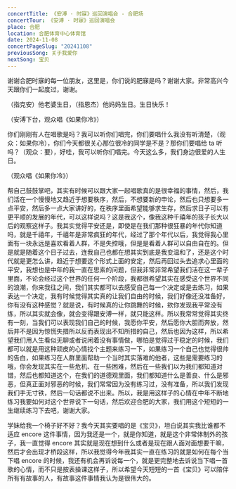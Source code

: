 ```yaml
---
concertTitle: 《安溥 · 时寐》巡回演唱会 - 合肥场
concertTour: 《安溥 · 时寐》巡回演唱会
place: 合肥
location: 合肥体育中心体育馆
date: 2024-11-08
concertPageSlug: "20241108"
previousSong: 关于我爱你
nextSong: 宝贝
---
```

谢谢合肥时寐的每一位朋友，这里是，你们说的肥寐是吗？谢谢大家。非常高兴今天跟你们一起度过，谢谢。

（指克安）他老婆生日，（指恩杰）他妈妈生日。生日快乐！

（安溥下台，观众唱《如果你冷》）

你们刚刚有人在唱歌是吗？我可以听你们唱完，你们要唱什么我没有听清楚，（观众：如果你冷），你们今天都很关心那位很冷的同学是不是？那你们要唱给 ta 听吗？（观众：要），好哇，我可以听你们唱完。今天这么多，我们身边很爱的人生日。

（观众唱《如果你冷》）

帮自己鼓鼓掌吧，其实有时候可以跟大家一起唱歌真的是很幸福的事情，然后，我们活在一个慢慢地又趋近于想要秩序，然后，不想要新的申论，然后也只想要多一点平安，然后多一点大家讲好的，在秩序里面希望能够求生存，然后求日子可以有更平顺的发展的年代，可以这样说吗？这是我这个，像我这种千禧年的孩子长大以后的观察这样子。我其实觉得平安还是，即使是在我们那种很狂暴的年代你知道吗，就是千禧年，千禧年是非常疯狂的年代，经过了那个年代以后，我觉得我心里面有一块永远是喜欢看着人群，不是失控哦，但是是看着人群可以自由自在的。但是就是随着这个日子过去，连我自己也都在想其实到底是我变温和了，还是这个时代就是更怎么讲，趋近于想要这个形式上面的安定，然后再回过头去追求心里面的平安，我想也是中年的我一直在思索的问题，但我非常非常希望我们活在这一辈子里面，不论会经过这个世界的任何一个阶段，我都很希望其实在感受这个世界不同的浪潮，你来我往之间，我们其实都可以去感受自己每一个决定或是去练习，如果表达一个决定，我有时候觉得其实真的让我们自由的时候，我们好像还没准备好，你有没有这种感觉？就是说，有时候真的让你跳舞的时候，欸你发现我平常没有练，所以其实就会像，就会变得跟安溥一样，就只能这样。所以我常常觉得其实终有一刻，当我们可以表现我们自己的时候，我愿你平安，然后愿你大胆而奔放，然后并不是因为惊慌失措所以反而表现出不知所措的自己，然后也因为这样，所以希望我们用人生看似无聊或者说闲着没有事情做，哪怕是觉得过于稳定的时候，我们都可以就是用这种顽皮的心情找个主题来练习一下，如果练习一个自己也觉得很帅的告白，如果练习在人群里面帮助一个当时其实落难的他者，这些是需要练习的哦，你会发现其实在一些危机、在一些困难，然后在一些我们以为我们都知道对错，然后也都知道这个，在我们的道德观里面，我们都知道什么是善良、什么是邪恶，但真正面对邪恶的时候，我们常常因为没有练习过，没有准备，所以我们发现我们手无寸铁，然后一句话都说不出来。所以，我是用这样子的心情在中年不断地练习我要如何对这个世界说下一句话，然后欢迎合肥的大家，我们用这个短短的一生继续练习下去吧，谢谢大家。

学妹给我一个椅子好不好？我今天其实要唱的是《宝贝》，坦白说其实我比谁都不适应 encore 这件事情，因为我还是一个，就是你知道，就是这个非常体制外的孩子，我一直觉得 encore 其实就是现在想到什么或者是现在跟人面对面想要干嘛，然后才会出现才桥段这样，所以我觉得今年我其实一直在练习的就是如何在每个当下唱 encore 的时候，我还有机会再诉说每一个，就是更完整地去诉说当下唱一首歌的心情，而不只是按表操课这样子，所以希望今天短短的一首《宝贝》可以陪伴所有有故事的人，有故事这件事情我认为是很伟大的。